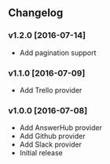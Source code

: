 ## Changelog

### v1.2.0 [2016-07-14]

* Add pagination support

### v1.1.0 [2016-07-09]

* Add Trello provider

### v1.0.0 [2016-07-08]

* Add AnswerHub provider
* Add Github provider
* Add Slack provider
* Initial release